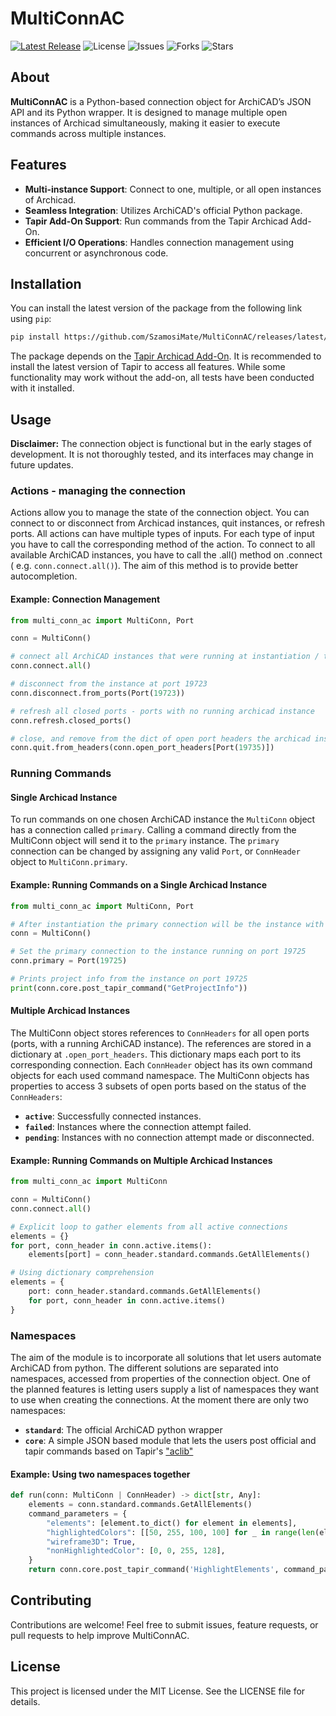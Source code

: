 # MultiConnAC

[![Latest Release](https://img.shields.io/github/v/release/SzamosiMate/MultiConnAC)](https://github.com/SzamosiMate/MultiConnAC/releases/latest) 
![License](https://img.shields.io/github/license/SzamosiMate/MultiConnAC) 
![Issues](https://img.shields.io/github/issues/SzamosiMate/MultiConnAC) 
![Forks](https://img.shields.io/github/forks/SzamosiMate/MultiConnAC) 
![Stars](https://img.shields.io/github/stars/SzamosiMate/MultiConnAC)

## About

**MultiConnAC** is a Python-based connection object for ArchiCAD’s JSON API and its Python wrapper. It is designed to manage multiple open instances of Archicad simultaneously, making it easier to execute commands across multiple instances.

## Features

- **Multi-instance Support**: Connect to one, multiple, or all open instances of Archicad.
- **Seamless Integration**: Utilizes ArchiCAD's official Python package.
- **Tapir Add-On Support**: Run commands from the Tapir Archicad Add-On.
- **Efficient I/O Operations**: Handles connection management using concurrent or asynchronous code.

## Installation

You can install the latest version of the package from the following link using `pip`:

```bash
pip install https://github.com/SzamosiMate/MultiConnAC/releases/latest/download/multi_conn_ac-0.1.2-py3-none-any.whl
```

The package depends on the [Tapir Archicad Add-On](https://github.com/ENZYME-APD/tapir-archicad-automation?tab=readme-ov-file). It is recommended to install the latest version of Tapir to access all features. While some functionality may work without the add-on, all tests have been conducted with it installed.

## Usage

**Disclaimer:** The connection object is functional but in the early stages of development. It is not thoroughly tested, and its interfaces may change in future updates.

### Actions - managing the connection
Actions allow you to manage the state of the connection object. You can connect to or disconnect from Archicad instances, quit instances, or refresh ports. All actions can have multiple types of inputs. For each type of input you have to call the corresponding method of the action. To connect to all available ArchiCAD instances, you have to call the .all() method on .connect ( e.g. `conn.connect.all()`). The aim of this method is to provide better autocompletion.

#### Example: Connection Management
```python 
from multi_conn_ac import MultiConn, Port

conn = MultiConn()

# connect all ArchiCAD instances that were running at instantiation / the last refresh
conn.connect.all()

# disconnect from the instance at port 19723   
conn.disconnect.from_ports(Port(19723))

# refresh all closed ports - ports with no running archicad instance   
conn.refresh.closed_ports()

# close, and remove from the dict of open port headers the archicad instance specified by ConnHeader
conn.quit.from_headers(conn.open_port_headers[Port(19735)])
```
### Running Commands

#### Single Archicad Instance

To run commands on one chosen ArchiCAD instance the `MultiConn` object has a connection called `primary`. Calling a command directly from the MultiConn object will send it to the `primary` instance. The `primary` connection can be changed by assigning any valid `Port`, or `ConnHeader` object to `MultiConn.primary`.

#### Example: Running Commands on a Single Archicad Instance
```python
from multi_conn_ac import MultiConn, Port

# After instantiation the primary connection will be the instance with the lowest port number (probably 19723)
conn = MultiConn()

# Set the primary connection to the instance running on port 19725
conn.primary = Port(19725)

# Prints project info from the instance on port 19725
print(conn.core.post_tapir_command("GetProjectInfo"))
```

#### Multiple Archicad Instances

The MultiConn object stores references to `ConnHeaders` for all open ports (ports, with a running ArchiCAD instance). The references are stored in a dictionary at `.open_port_headers`. This dictionary maps each port to its corresponding connection. Each `ConnHeader` object has its own command objects for each used command namespace. The MultiConn objects has properties to access 3 subsets of open ports based on the status of the `ConnHeaders`: 

- **`active`**: Successfully connected instances.
- **`failed`**: Instances where the connection attempt failed.
- **`pending`**: Instances with no connection attempt made or disconnected.

#### Example: Running Commands on Multiple Archicad Instances

```python
from multi_conn_ac import MultiConn

conn = MultiConn()
conn.connect.all()

# Explicit loop to gather elements from all active connections
elements = {}
for port, conn_header in conn.active.items():
    elements[port] = conn_header.standard.commands.GetAllElements()

# Using dictionary comprehension
elements = {
    port: conn_header.standard.commands.GetAllElements()
    for port, conn_header in conn.active.items()
}
```

### Namespaces

The aim of the module is to incorporate all solutions that let users automate ArchiCAD from python. The different solutions are separated into namespaces, accessed from properties of the connection object. One of the planned features is letting users supply a list of namespaces they want to use when creating the connections. At the moment there are only two namespaces:

- **`standard`**: The official ArchiCAD python wrapper
- **`core`**: A simple JSON based module that lets the users post official and tapir commands based on Tapir's ["aclib"](https://github.com/ENZYME-APD/tapir-archicad-automation/tree/main/archicad-addon/Examples/aclib)

#### Example: Using two namespaces together
```python
def run(conn: MultiConn | ConnHeader) -> dict[str, Any]:
    elements = conn.standard.commands.GetAllElements()
    command_parameters = {
        "elements": [element.to_dict() for element in elements],
        "highlightedColors": [[50, 255, 100, 100] for _ in range(len(elements))],
        "wireframe3D": True,
        "nonHighlightedColor": [0, 0, 255, 128],
    }
    return conn.core.post_tapir_command('HighlightElements', command_parameters)
```

## Contributing

Contributions are welcome! Feel free to submit issues, feature requests, or pull requests to help improve MultiConnAC.

## License

This project is licensed under the MIT License. See the LICENSE file for details.

